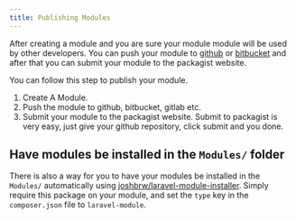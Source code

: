 ```yaml
---
title: Publishing Modules
---
```


After creating a module and you are sure your module module will be used by other developers. You can push your module to [github](https://github.com) or [bitbucket](https://bitbucket.org) and after that you can submit your module to the packagist website.

You can follow this step to publish your module.

1. Create A Module.
2. Push the module to github, bitbucket, gitlab etc.
3. Submit your module to the packagist website.
Submit to packagist is very easy, just give your github repository, click submit and you done.

## Have modules be installed in the `Modules/` folder

There is also a way for you to have your modules be installed in the `Modules/` automatically using [joshbrw/laravel-module-installer](https://github.com/joshbrw/laravel-module-installer). Simply require this package on your module, and set the `type` key in the `composer.json` file to `laravel-module`.
